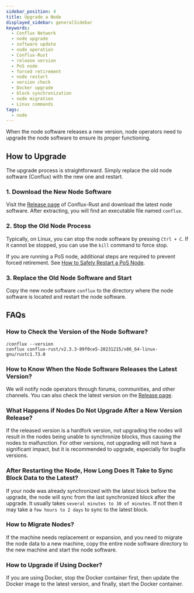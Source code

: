 ```yaml
---
sidebar_position: 4
title: Upgrade a Node
displayed_sidebar: generalSidebar
keywords:
  - Conflux Network
  - node upgrade
  - software update
  - node operation
  - Conflux-Rust
  - release version
  - PoS node
  - forced retirement
  - node restart
  - version check
  - Docker upgrade
  - block synchronization
  - node migration
  - Linux commands
tags:
  - node
---
```


When the node software releases a new version, node operators need to upgrade the node software to ensure its proper functioning.

## How to Upgrade

The upgrade process is straightforward. Simply replace the old node software (Conflux) with the new one and restart.

### 1. Download the New Node Software

Visit the [Release page](https://github.com/Conflux-Chain/conflux-rust/releases) of Conflux-Rust and download the latest node software. After extracting, you will find an executable file named `conflux`.

### 2. Stop the Old Node Process

Typically, on Linux, you can stop the node software by pressing `Ctrl + C`. If it cannot be stopped, you can use the `kill` command to force stop.

If you are running a PoS node, additional steps are required to prevent forced retirement. See [How to Safely Restart a PoS Node](/docs/general/mine-stake/stake/faqs#how-can-i-safely-restart-my-pos-node).

### 3. Replace the Old Node Software and Start

Copy the new node software `conflux` to the directory where the node software is located and restart the node software.

## FAQs

### How to Check the Version of the Node Software?

```shell
/conflux --version
conflux conflux-rust/v2.3.3-89f0ce5-20231215/x86_64-linux-gnu/rustc1.73.0
```

### How to Know When the Node Software Releases the Latest Version?

We will notify node operators through forums, communities, and other channels. You can also check the latest version on the [Release page](https://github.com/Conflux-Chain/conflux-rust/releases).

### What Happens if Nodes Do Not Upgrade After a New Version Release?

If the released version is a hardfork version, not upgrading the nodes will result in the nodes being unable to synchronize blocks, thus causing the nodes to malfunction. For other versions, not upgrading will not have a significant impact, but it is recommended to upgrade, especially for bugfix versions.

### After Restarting the Node, How Long Does It Take to Sync Block Data to the Latest?

If your node was already synchronized with the latest block before the upgrade, the node will sync from the last synchronized block after the upgrade. It usually takes `several minutes to 30 of minutes`. If not then it may take a `few hours to 2 days` to sync to the latest block.

### How to Migrate Nodes?

If the machine needs replacement or expansion, and you need to migrate the node data to a new machine, copy the entire node software directory to the new machine and start the node software.

### How to Upgrade if Using Docker?

If you are using Docker, stop the Docker container first, then update the Docker image to the latest version, and finally, start the Docker container.
